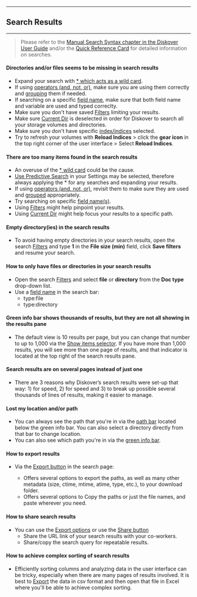 ___
## Search Results
___

> Please refer to the [Manual Search Syntax chapter in the Diskover User Guide](https://docs.diskoverdata.com/diskover_user_guide/#manual-search-syntax) and/or the [Quick Reference Card](https://docs.diskoverdata.com/images/quick_reference_card_diskover_generic.png) for detailed information on searches. 

#### Directories and/or files seems to be missing in search results

- Expand your search with [* which acts as a wild card](https://docs.diskoverdata.com/diskover_user_guide/#wild-card_1).
- If using [operators (and, not, or)](https://docs.diskoverdata.com/diskover_user_guide/#operators), make sure you are using them correctly and [grouping](https://docs.diskoverdata.com/diskover_user_guide/#the-need-of-grouping-criteria-for-complex-queries) them if needed.
- If searching on a specific [field name](https://docs.diskoverdata.com/diskover_user_guide/#queries-with-field-names), make sure that both field name and variable are used and typed correclty.
- Make sure you don't have saved [Filters](https://docs.diskoverdata.com/diskover_user_guide/#search-filters) limiting your results.
- Make sure [Current Dir](https://docs.diskoverdata.com/diskover_user_guide/#current_dir) is deselected in order for Diskover to search all your storage volumes and directories.
- Make sure you don't have specific [index/indices](https://docs.diskoverdata.com/diskover_user_guide/#indices) selected.
- Try to refresh your volumes with **Reload Indices** > click the **gear icon** in the top right corner of the user interface > Select **Reload Indices**.

#### There are too many items found in the search results

- An overuse of the [* wild card](https://docs.diskoverdata.com/diskover_user_guide/#wild-card_1) could be the cause.
- [Use Predictive Search](https://docs.diskoverdata.com/diskover_user_guide/#use-predictive-search) in your Settings may be selected, therefore always applying the * for any searches and expanding your results.
- If using [operators (and, not, or)](https://docs.diskoverdata.com/diskover_user_guide/#operators), revisit them to make sure they are used and [grouped](https://docs.diskoverdata.com/diskover_user_guide/#the-need-of-grouping-criteria-for-complex-queries) appropriately.
- Try searching on specific [field name(s)](https://docs.diskoverdata.com/diskover_user_guide/#queries-with-field-names).
- Using [Filters](https://docs.diskoverdata.com/diskover_user_guide/#search-filters) might help pinpoint your results.
- Using [Current Dir](https://docs.diskoverdata.com/diskover_user_guide/#current_dir) might help focus your results to a specific path.

#### Empty directory(ies) in the search results

- To avoid having empty directories in your search results, open the search [Filters](https://docs.diskoverdata.com/diskover_user_guide/#search-filters) and type **1** in the **File size (min)** field, click **Save filters** and resume your search.

#### How to only have files or directories in your search results

- Open the search [Filters](https://docs.diskoverdata.com/diskover_user_guide/#search-filters) and select **file** or **directory** from the **Doc type** drop-down list.
- Use a [field name](https://docs.diskoverdata.com/diskover_user_guide/#queries-with-field-names) in the search bar:
  - type:file
  - type:directory

#### Green info bar shows thousands of results, but they are not all showing in the results pane

- The default view is 10 results per page, but you can change that number to up to 1,000 via the [Show items selector](https://docs.diskoverdata.com/diskover_user_guide/#items_per_page). If you have more than 1,000 results, you will see more than one page of results, and that indicator is located at the top right of the search results pane.

#### Search results are on several pages instead of just one

- There are 3 reasons why Diskover’s search results were set-up that way: 1) for speed, 2) for speed and 3) to break up possible several thousands of lines of results, making it easier to manage.

#### Lost my location and/or path

- You can always see the path that you're in via the [path bar](https://docs.diskoverdata.com/diskover_user_guide/#path_navigation_bar) located below the green info bar. You can also select a directory directly from that bar to change location.
- You can also see which path you're in via the [green info bar](https://docs.diskoverdata.com/diskover_user_guide/#green_info_bar).

#### How to export results

- Via the [Export button](https://docs.diskoverdata.com/diskover_user_guide/#export-search-results) in the search page: 

  - Offers several options to export the paths, as well as many other metadata (size, ctime, mtime, atime, type, etc.), to your download folder.
  - Offers several options to Copy the paths or just the file names, and paste wherever you need.

#### How to share search results

- You can use the [Export options](https://docs.diskoverdata.com/diskover_user_guide/#export-search-results) or use the [Share button](https://docs.diskoverdata.com/diskover_user_guide/#share-search-queries-and-results)
  - Share the URL link of your search results with your co-workers.
  - Share/copy the search query for repeatable results.

#### How to achieve complex sorting of search results

- Efficiently sorting columns and analyzing data in the user interface can be tricky, especially when there are many pages of results involved. It is best to [Export](https://docs.diskoverdata.com/diskover_user_guide/#export-search-results) the data in csv format and then open that file in Excel where you'll be able to achieve complex sorting.
